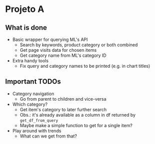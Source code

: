 # Projeto A 

## What is done

- Basic wrapper for querying ML's API
	- Search by keywords, product category or both combined
	- Get page visits data for chosen items
	- Get category name from ML's category ID
- Extra handy tools
	- Fix query and category names to be printed (e.g. in chart titles)

## Important TODOs

- Category navigation
	- Go from parent to children and vice-versa
- Which category?
	- Get item's category to later further search
	- Obs.: it's already available as a column in df returned by `get_df_from_query`
	- Maybe make a simple function to get for a single item?
- Play around with trends
	- What can we get from that?